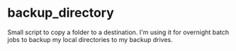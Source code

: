 # backup_directory

Small script to copy a folder to a destination. I'm using it for overnight batch jobs to backup my local directories to my backup drives.
